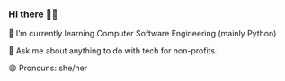 ### Hi there 👋🏾

🌱 I’m currently learning Computer Software Engineering (mainly Python)

💬 Ask me about anything to do with tech for non-profits.

😄 Pronouns: she/her
